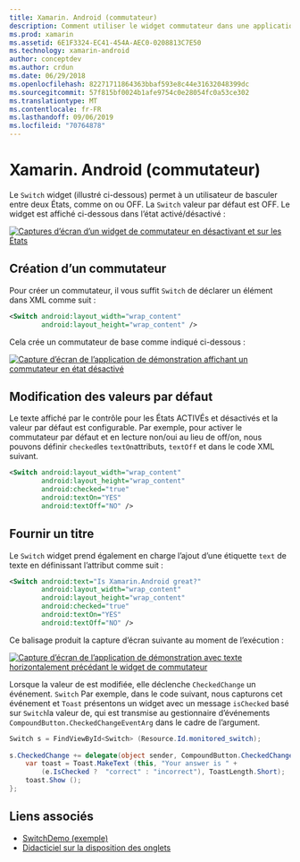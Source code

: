 ```yaml
---
title: Xamarin. Android (commutateur)
description: Comment utiliser le widget commutateur dans une application Xamarin. Android
ms.prod: xamarin
ms.assetid: 6E1F3324-EC41-454A-AEC0-0208813C7E50
ms.technology: xamarin-android
author: conceptdev
ms.author: crdun
ms.date: 06/29/2018
ms.openlocfilehash: 82271711864363bbaf593e8c44e31632048399dc
ms.sourcegitcommit: 57f815bf0024b1afe9754c0e28054fc0a53ce302
ms.translationtype: MT
ms.contentlocale: fr-FR
ms.lasthandoff: 09/06/2019
ms.locfileid: "70764878"
---
```

# <a name="xamarinandroid-switch"></a>Xamarin. Android (commutateur)

Le `Switch` widget (illustré ci-dessous) permet à un utilisateur de basculer entre deux États, comme on ou OFF. La `Switch` valeur par défaut est OFF. Le widget est affiché ci-dessous dans l’état activé/désactivé :

[![Captures d’écran d’un widget de commutateur en désactivant et sur les États](switch-images/16-switch-onoff.png)](switch-images/16-switch-onoff.png#lightbox)

## <a name="creating-a-switch"></a>Création d’un commutateur

Pour créer un commutateur, il vous suffit `Switch` de déclarer un élément dans XML comme suit :

```xml
<Switch android:layout_width="wrap_content"
        android:layout_height="wrap_content" />
```

Cela crée un commutateur de base comme indiqué ci-dessous :

[![Capture d’écran de l’application de démonstration affichant un commutateur en état désactivé](switch-images/07-switch.png)](switch-images/07-switch.png#lightbox)

## <a name="changing-default-values"></a>Modification des valeurs par défaut

Le texte affiché par le contrôle pour les États ACTIVÉs et désactivés et la valeur par défaut est configurable. Par exemple, pour activer le commutateur par défaut et en lecture non/oui au lieu de off/on, nous pouvons définir `checked`les `textOn`attributs, `textOff` et dans le code XML suivant.

```xml
<Switch android:layout_width="wrap_content"
        android:layout_height="wrap_content"
        android:checked="true"
        android:textOn="YES"
        android:textOff="NO" />
```

## <a name="providing-a-title"></a>Fournir un titre

Le `Switch` widget prend également en charge l’ajout d’une étiquette `text` de texte en définissant l’attribut comme suit :

```xml
<Switch android:text="Is Xamarin.Android great?"
        android:layout_width="wrap_content"
        android:layout_height="wrap_content"
        android:checked="true"
        android:textOn="YES"
        android:textOff="NO" />
```

Ce balisage produit la capture d’écran suivante au moment de l’exécution :

[![Capture d’écran de l’application de démonstration avec texte horizontalement précédant le widget de commutateur](switch-images/08-switch.png)](switch-images/08-switch.png#lightbox)

Lorsque la valeur de est modifiée, elle déclenche `CheckedChange` un événement. `Switch`
Par exemple, dans le code suivant, nous capturons cet événement et `Toast` présentons un widget avec un message `isChecked` basé sur `Switch`la valeur de, qui est transmise au gestionnaire d’événements `CompoundButton.CheckedChangeEventArg` dans le cadre de l’argument.

```csharp
Switch s = FindViewById<Switch> (Resource.Id.monitored_switch);
           
s.CheckedChange += delegate(object sender, CompoundButton.CheckedChangeEventArgs e) {
    var toast = Toast.MakeText (this, "Your answer is " +
        (e.IsChecked ?  "correct" : "incorrect"), ToastLength.Short);
    toast.Show ();
};
```

## <a name="related-links"></a>Liens associés

- [SwitchDemo (exemple)](https://docs.microsoft.com/samples/xamarin/monodroid-samples/switchdemo)
- [Didacticiel sur la disposition des onglets](~/android/user-interface/layouts/tab-layout/index.md)
